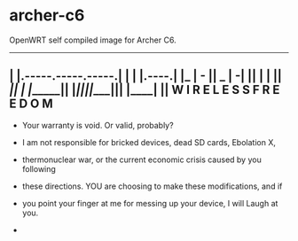 # archer-c6
OpenWRT self compiled image for Archer C6.
  _______                     ________        __
  |       |.-----.-----.-----.|  |  |  |.----.|  |_
  |   -   ||  _  |  -__|     ||  |  |  ||   _||   _|
  |_______||   __|_____|__|__||________||__|  |____|
           |__| W I R E L E S S   F R E E D O M
  -----------------------------------------------------


* Your warranty is void. Or valid, probably?

* I am not responsible for bricked devices, dead SD cards, Ebolation X,
* thermonuclear war, or the current economic crisis caused by you following
* these directions. YOU are choosing to make these modifications, and if
* you point your finger at me for messing up your device, I will Laugh at you.
*